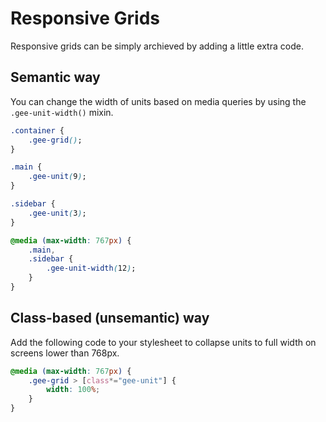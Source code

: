 Responsive Grids
================

Responsive grids can be simply archieved by adding a little extra code.

Semantic way
------------

You can change the width of units based on media queries by using the
`.gee-unit-width()` mixin.

```css
.container {
    .gee-grid();
}

.main {
    .gee-unit(9);
}

.sidebar {
    .gee-unit(3);
}

@media (max-width: 767px) {
    .main,
    .sidebar {
        .gee-unit-width(12);
    }
}
```

Class-based (unsemantic) way
----------------------------

Add the following code to your stylesheet to collapse units to full width on
screens lower than 768px.

```css
@media (max-width: 767px) {
    .gee-grid > [class*="gee-unit"] {
        width: 100%;
    }
}
```
